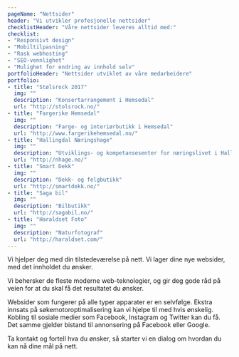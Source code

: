 ```yaml
---
pageName: "Nettsider"
header: "Vi utvikler profesjonelle nettsider"
checklistHeader: "Våre nettsider leveres alltid med:"
checklist:
- "Responsivt design"
- "Mobiltilpasning"
- "Rask webhosting"
- "SEO-vennlighet"
- "Mulighet for endring av innhold selv"
portfolioHeader: "Nettsider utviklet av våre medarbeidere"
portfolio:
- title: "Stølsrock 2017"
  img: ""
  description: "Konsertarrangement i Hemsedal"
  url: "http://stolsrock.no/"
- title: "Fargerike Hemsedal"
  img: ""
  description: "Farge- og interiørbutikk i Hemsedal"
  url: "http://www.fargerikehemsedal.no/"
- title: "Hallingdal Næringshage"
  img: ""
  description: "Utviklings- og kompetansesenter for næringslivet i Hallingdal"
  url: "http://nhage.no/"
- title: "Smart Dekk"
  img: ""
  description: "Dekk- og felgbutikk"
  url: "http://smartdekk.no/"
- title: "Saga bil"
  img: ""
  description: "Bilbutikk"
  url: "http://sagabil.no/"
- title: "Haraldset Foto"
  img: ""
  description: "Naturfotograf"
  url: "http://haraldset.com/"
---
```

Vi hjelper deg med din tilstedeværelse på nett. Vi lager dine nye websider, med det innholdet du ønsker.

Vi behersker de fleste moderne web-teknologier, og gir deg gode råd på veien for at du skal få det resultatet du ønsker.

Websider som fungerer på alle typer apparater er en selvfølge. Ekstra innsats på søkemotoroptimalisering kan vi hjelpe til med hvis ønskelig. Kobling til sosiale medier som Facebook, Instagram og Twitter kan du få. Det samme gjelder bistand til annonsering på Facebook eller Google.

Ta kontakt og fortell hva du ønsker, så starter vi en dialog om hvordan du kan nå dine mål på nett.